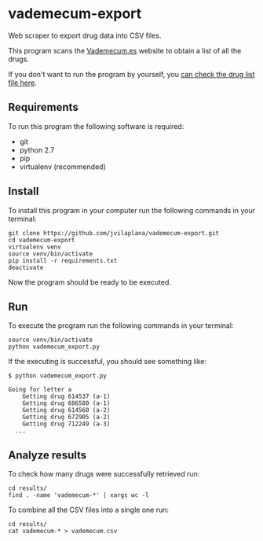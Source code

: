 # vademecum-export
Web scraper to export drug data into CSV files.

This program scans the [Vademecum.es](http://vademecum.es) website to obtain a list of all the drugs.

If you don't want to run the program by yourself, you [can check the drug list file here](https://github.com/jvilaplana/vademecum-export/blob/master/vademecum.csv).

## Requirements
To run this program the following software is required:
- git
- python 2.7
- pip
- virtualenv (recommended)

## Install
To install this program in your computer run the following commands in your terminal:
```
git clone https://github.com/jvilaplana/vademecum-export.git
cd vademecum-export
virtualenv venv
source venv/bin/activate
pip install -r requirements.txt
deactivate
```
Now the program should be ready to be executed.

## Run
To execute the program run the following commands in your terminal:
```
source venv/bin/activate
python vademecum_export.py
```
If the executing is successful, you should see something like:
```
$ python vademecum_export.py

Going for letter a
	Getting drug 614537 (a-1)
	Getting drug 686580 (a-1)
	Getting drug 614560 (a-2)
	Getting drug 672905 (a-2)
	Getting drug 712249 (a-3)
  ...
```

## Analyze results
To check how many drugs were successfully retrieved run:
```
cd results/
find . -name 'vademecum-*' | xargs wc -l
```

To combine all the CSV files into a single one run:
```
cd results/
cat vademecum-* > vademecum.csv
```
